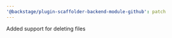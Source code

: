 ```yaml
---
'@backstage/plugin-scaffolder-backend-module-github': patch
---
```


Added support for deleting files
